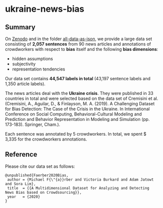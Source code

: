 # ukraine-news-bias
## Summary

On [Zenodo](https://doi.org/10.5281/zenodo.3885351) and in the folder [all-data-as-json](all-data-as-json), we provide a large data set consisting of **2,057 sentences** from 90 news articles and annotations of crowdworkers with respect to **bias** itself and the following **bias dimensions**:

* hidden assumptions
* subjectivity
* representation tendencies

Our data set contains **44,547 labels in total** (43,197 sentence labels and 1,350 article labels).

The news articles deal with the **Ukraine crisis**. They were published in 33 countries in total and were selected based on the data set of Cremisini et al. (Cremisini, A., Aguilar, D., & Finlayson, M. A. (2019). A Challenging Dataset for Bias Detection: The Case of the Crisis in the Ukraine. In International Conference on Social Computing, Behavioral-Cultural Modeling and Prediction and Behavior Representation in Modeling and Simulation (pp. 173-183). Springer, Cham.).

Each sentence was annotated by 5 crowdworkers. In total, we spent $ 3,335 for the crowdworkers annotations.

## Reference
Please cite our data set as follows:
```
@unpublished{Faerber2020Bias,
 author = {Michael F{\"{a}}rber and Victoria Burkard and Adam Jatowt and Sora Lim},
 title  = {{A Multidimensional Dataset for Analyzing and Detecting News Bias based on Crowdsourcing}},
 year   = {2020}
}
```
